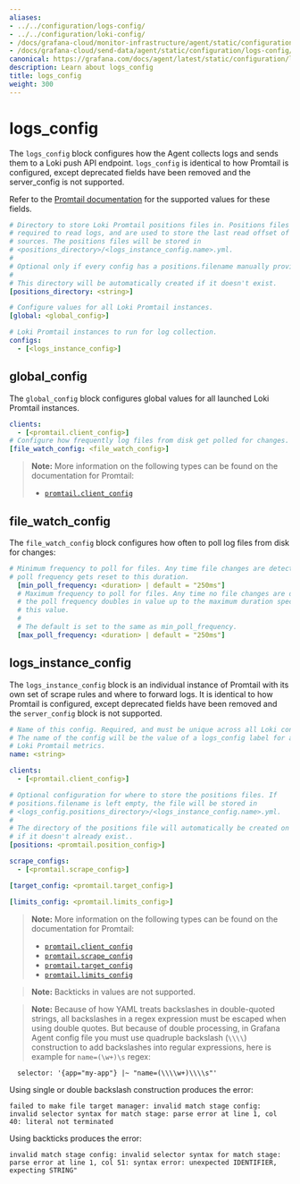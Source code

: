 ```yaml
---
aliases:
- ../../configuration/logs-config/
- ../../configuration/loki-config/
- /docs/grafana-cloud/monitor-infrastructure/agent/static/configuration/logs-config/
- /docs/grafana-cloud/send-data/agent/static/configuration/logs-config/
canonical: https://grafana.com/docs/agent/latest/static/configuration/logs-config/
description: Learn about logs_config
title: logs_config
weight: 300
---
```


# logs_config

The `logs_config` block configures how the Agent collects logs and sends them to
a Loki push API endpoint. `logs_config` is identical to how Promtail is
configured, except deprecated fields have been removed and the server_config is
not supported.

Refer to the
[Promtail documentation](/docs/loki/latest/clients/promtail/configuration/#clients)
for the supported values for these fields.

```yaml
# Directory to store Loki Promtail positions files in. Positions files are
# required to read logs, and are used to store the last read offset of log
# sources. The positions files will be stored in
# <positions_directory>/<logs_instance_config.name>.yml.
#
# Optional only if every config has a positions.filename manually provided.
#
# This directory will be automatically created if it doesn't exist.
[positions_directory: <string>]

# Configure values for all Loki Promtail instances.
[global: <global_config>]

# Loki Promtail instances to run for log collection.
configs:
  - [<logs_instance_config>]
```

## global_config

The `global_config` block configures global values for all launched Loki Promtail
instances.

```yaml
clients:
  - [<promtail.client_config>]
# Configure how frequently log files from disk get polled for changes.
[file_watch_config: <file_watch_config>]

```

> **Note:** More information on the following types can be found on the
> documentation for Promtail:
>
> * [`promtail.client_config`](/docs/loki/latest/clients/promtail/configuration/#clients)


## file_watch_config

The `file_watch_config` block configures how often to poll log files from disk
for changes:

```yaml
# Minimum frequency to poll for files. Any time file changes are detected, the
# poll frequency gets reset to this duration.
  [min_poll_frequency: <duration> | default = "250ms"]
  # Maximum frequency to poll for files. Any time no file changes are detected,
  # the poll frequency doubles in value up to the maximum duration specified by
  # this value.
  #
  # The default is set to the same as min_poll_frequency.
  [max_poll_frequency: <duration> | default = "250ms"]
```

## logs_instance_config

The `logs_instance_config` block is an individual instance of Promtail with its
own set of scrape rules and where to forward logs. It is identical to how
Promtail is configured, except deprecated fields have been removed and the
`server_config` block is not supported.

```yaml
# Name of this config. Required, and must be unique across all Loki configs.
# The name of the config will be the value of a logs_config label for all
# Loki Promtail metrics.
name: <string>

clients:
  - [<promtail.client_config>]

# Optional configuration for where to store the positions files. If
# positions.filename is left empty, the file will be stored in
# <logs_config.positions_directory>/<logs_instance_config.name>.yml.
#
# The directory of the positions file will automatically be created on start up
# if it doesn't already exist..
[positions: <promtail.position_config>]

scrape_configs:
  - [<promtail.scrape_config>]

[target_config: <promtail.target_config>]

[limits_config: <promtail.limits_config>]
```
> **Note:** More information on the following types can be found on the
> documentation for Promtail:
>
> * [`promtail.client_config`](/docs/loki/latest/clients/promtail/configuration/#clients)
> * [`promtail.scrape_config`](/docs/loki/latest/clients/promtail/configuration/#scrape_configs)
> * [`promtail.target_config`](/docs/loki/latest/clients/promtail/configuration/#target_config)
> * [`promtail.limits_config`](/docs/loki/latest/clients/promtail/configuration/#limits_config)

> **Note:** Backticks in values are not supported.

> **Note:**  Because of how YAML treats backslashes in double-quoted strings,
> all backslashes in a regex expression must be escaped when using double
> quotes. But because of double processing, in Grafana Agent config file
> you must use quadruple backslash (`\\\\`) construction to add backslashes
> into regular expressions, here is example for `name=(\w+)\s` regex:
```
  selector: '{app="my-app"} |~ "name=(\\\\w+)\\\\s"'
```

Using single or double backslash construction produces the error:
```
failed to make file target manager: invalid match stage config: invalid selector syntax for match stage: parse error at line 1, col 40: literal not terminated
```
Using backticks produces the error:
```
invalid match stage config: invalid selector syntax for match stage: parse error at line 1, col 51: syntax error: unexpected IDENTIFIER, expecting STRING"
```
